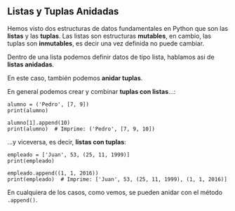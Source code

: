 ## Listas y Tuplas Anidadas

Hemos visto dos estructuras de datos fundamentales en Python que son las **listas** y las **tuplas**. Las listas son estructuras **mutables**, en cambio, las tuplas son **inmutables**, es decir una vez definida no puede cambiar.

Dentro de una lista podemos definir datos de tipo lista, hablamos asi de **listas anidadas**.

En este caso, también podemos **anidar tuplas**.

En general podemos crear y combinar **tuplas con listas**...:
```
alumno = ('Pedro', [7, 9])
print(alumno)

alumno[1].append(10)
print(alumno)  # Imprime: ('Pedro', [7, 9, 10])
```

...y viceversa, es decir, **listas con tuplas**:
```
empleado = ['Juan', 53, (25, 11, 1999)]
print(empleado)

empleado.append((1, 1, 2016))
print(empleado)  # Imprime: ['Juan', 53, (25, 11, 1999), (1, 1, 2016)]
```

En cualquiera de los casos, como vemos, se pueden anidar con el método `.append()`.
